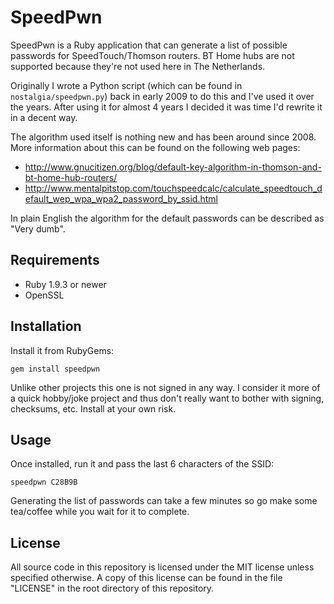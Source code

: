 # SpeedPwn

SpeedPwn is a Ruby application that can generate a list of possible passwords
for SpeedTouch/Thomson routers. BT Home hubs are not supported because they're
not used here in The Netherlands.

Originally I wrote a Python script (which can be found in
`nostalgia/speedpwn.py`) back in early 2009 to do this and I've used it over
the years. After using it for almost 4 years I decided it was time I'd rewrite
it in a decent way.

The algorithm used itself is nothing new and has been around since 2008. More
information about this can be found on the following web pages:

* <http://www.gnucitizen.org/blog/default-key-algorithm-in-thomson-and-bt-home-hub-routers/>
* <http://www.mentalpitstop.com/touchspeedcalc/calculate_speedtouch_default_wep_wpa_wpa2_password_by_ssid.html>

In plain English the algorithm for the default passwords can be described as
"Very dumb".

## Requirements

* Ruby 1.9.3 or newer
* OpenSSL

## Installation

Install it from RubyGems:

    gem install speedpwn

Unlike other projects this one is not signed in any way. I consider it more of
a quick hobby/joke project and thus don't really want to bother with signing,
checksums, etc. Install at your own risk.

## Usage

Once installed, run it and pass the last 6 characters of the SSID:

    speedpwn C28B9B

Generating the list of passwords can take a few minutes so go make some
tea/coffee while you wait for it to complete.

## License

All source code in this repository is licensed under the MIT license unless
specified otherwise. A copy of this license can be found in the file "LICENSE"
in the root directory of this repository.
